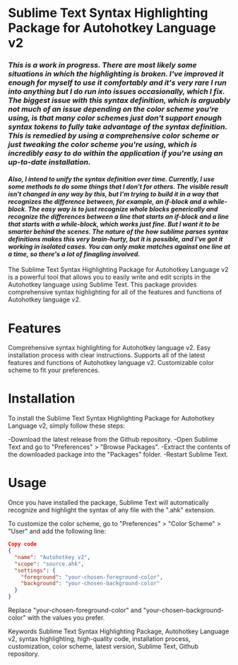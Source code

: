
# Sublime Text Syntax Highlighting Package for Autohotkey Language v2

### ***This is a work in progress. There are most likely some situations in which the highlighting is broken. I've improved it enough for myself to use it comfortably and it's very rare I run into anything but I do run into issues occasionally, which I fix. The biggest issue with this syntax definition, which is arguably not much of an issue depending on the color scheme you're using, is that many color schemes just don't support enough syntax tokens to fully take advantage of the syntax definition. This is remedied by using a comprehensive color scheme or just tweaking the color scheme you're using, which is incredibly easy to do within the application if you're using an up-to-date installation.***

#### ***Also, I intend to unify the syntax definition over time. Currently, I use some methods to do some things that I don't for others. The visible result isn't changed in any way by this, but I'm trying to build it in a way that recognizes the difference between, for example, an if-block and a while-block. The easy way is to just recognize whole blocks generically and recognize the differences between a line that starts an if-block and a line that starts with a while-block, which works just fine. But I want it to be smarter behind the scenes. The nature of the how sublime parses syntax definitions makes this very brain-hurty, but it is possible, and I've got it working in isolated cases. You can only make matches against one line at a time, so there's a lot of finagling involved.***
 
The Sublime Text Syntax Highlighting Package for Autohotkey Language v2 is a powerful tool that allows you to easily write and edit scripts in the Autohotkey language using Sublime Text. This package provides comprehensive syntax highlighting for all of the features and functions of Autohotkey language v2.

# Features
Comprehensive syntax highlighting for Autohotkey language v2.
Easy installation process with clear instructions.
Supports all of the latest features and functions of Autohotkey language v2.
Customizable color scheme to fit your preferences.

# Installation
To install the Sublime Text Syntax Highlighting Package for Autohotkey Language v2, simply follow these steps:

-Download the latest release from the Github repository.
-Open Sublime Text and go to "Preferences" > "Browse Packages".
-Extract the contents of the downloaded package into the "Packages" folder.
-Restart Sublime Text.
# Usage
Once you have installed the package, Sublime Text will automatically recognize and highlight the syntax of any file with the ".ahk" extension.

To customize the color scheme, go to "Preferences" > "Color Scheme" > "User" and add the following line:

```json
Copy code
{
  "name": "Autohotkey v2",
  "scope": "source.ahk",
  "settings": {
    "foreground": "your-chosen-foreground-color",
    "background": "your-chosen-background-color"
  }
}
```
Replace "your-chosen-foreground-color" and "your-chosen-background-color" with the values you prefer.

Keywords
Sublime Text Syntax Highlighting Package, Autohotkey Language v2, syntax highlighting, high-quality code, installation process, customization, color scheme, latest version, Sublime Text, Github repository.


